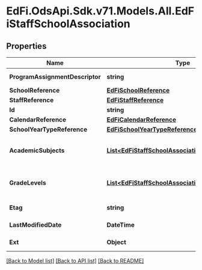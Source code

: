 # EdFi.OdsApi.Sdk.v71.Models.All.EdFiStaffSchoolAssociation

## Properties

Name | Type | Description | Notes
------------ | ------------- | ------------- | -------------
**ProgramAssignmentDescriptor** | **string** | The name of the program for which the individual is assigned. | 
**SchoolReference** | [**EdFiSchoolReference**](EdFiSchoolReference.md) |  | 
**StaffReference** | [**EdFiStaffReference**](EdFiStaffReference.md) |  | 
**Id** | **string** |  | [optional] 
**CalendarReference** | [**EdFiCalendarReference**](EdFiCalendarReference.md) |  | [optional] 
**SchoolYearTypeReference** | [**EdFiSchoolYearTypeReference**](EdFiSchoolYearTypeReference.md) |  | [optional] 
**AcademicSubjects** | [**List&lt;EdFiStaffSchoolAssociationAcademicSubject&gt;**](EdFiStaffSchoolAssociationAcademicSubject.md) | An unordered collection of staffSchoolAssociationAcademicSubjects. The academic subjects the individual is eligible to teach. | [optional] 
**GradeLevels** | [**List&lt;EdFiStaffSchoolAssociationGradeLevel&gt;**](EdFiStaffSchoolAssociationGradeLevel.md) | An unordered collection of staffSchoolAssociationGradeLevels. The grade levels the individual is eligible to teach. | [optional] 
**Etag** | **string** | A unique system-generated value that identifies the version of the resource. | [optional] 
**LastModifiedDate** | **DateTime** | The date and time the resource was last modified. | [optional] 
**Ext** | **Object** | Extensions to the StaffSchoolAssociation entity. | [optional] 

[[Back to Model list]](../../README.md#documentation-for-models) [[Back to API list]](../../README.md#documentation-for-api-endpoints) [[Back to README]](../../README.md)

